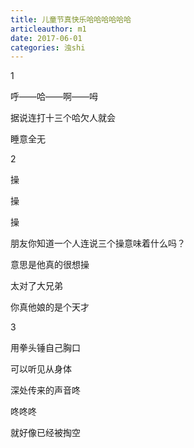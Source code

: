 ```yaml
---
title: 儿童节真快乐哈哈哈哈哈哈
articleauthor: m1
date: 2017-06-01
categories: 浊shi
---
```


1

呼——哈——啊——呣

据说连打十三个哈欠人就会

睡意全无

2

操

操

操

朋友你知道一个人连说三个操意味着什么吗？

意思是他真的很想操

太对了大兄弟

你真他娘的是个天才

3

用拳头锤自己胸口

可以听见从身体

深处传来的声音咚

咚咚咚

就好像已经被掏空

